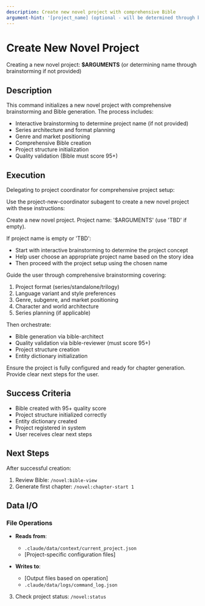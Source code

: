 ```yaml
---
description: Create new novel project with comprehensive Bible
argument-hint: '[project_name] (optional - will be determined through brainstorming)'
---
```


# Create New Novel Project

Creating a new novel project: **$ARGUMENTS** (or determining name through brainstorming if not provided)

## Description

This command initializes a new novel project with comprehensive brainstorming and Bible generation. The process includes:

- Interactive brainstorming to determine project name (if not provided)
- Series architecture and format planning
- Genre and market positioning
- Comprehensive Bible creation
- Project structure initialization
- Quality validation (Bible must score 95+)

## Execution

Delegating to project coordinator for comprehensive project setup:

Use the project-new-coordinator subagent to create a new novel project with these instructions:

Create a new novel project. Project name: '$ARGUMENTS' (use 'TBD' if empty).

If project name is empty or 'TBD':
- Start with interactive brainstorming to determine the project concept
- Help user choose an appropriate project name based on the story idea
- Then proceed with the project setup using the chosen name

Guide the user through comprehensive brainstorming covering:
1. Project format (series/standalone/trilogy)
2. Language variant and style preferences
3. Genre, subgenre, and market positioning
4. Character and world architecture
5. Series planning (if applicable)

Then orchestrate:
- Bible generation via bible-architect
- Quality validation via bible-reviewer (must score 95+)
- Project structure creation
- Entity dictionary initialization

Ensure the project is fully configured and ready for chapter generation.
Provide clear next steps for the user.

## Success Criteria

- Bible created with 95+ quality score
- Project structure initialized correctly
- Entity dictionary created
- Project registered in system
- User receives clear next steps

## Next Steps

After successful creation:
1. Review Bible: `/novel:bible-view`
2. Generate first chapter: `/novel:chapter-start 1`

## Data I/O

### File Operations
- **Reads from**:
  - `.claude/data/context/current_project.json`
  - [Project-specific configuration files]

- **Writes to**:
  - [Output files based on operation]
  - `.claude/data/logs/command_log.json`

3. Check project status: `/novel:status`